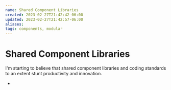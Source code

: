 ```yaml
---
name: Shared Component Libraries
created: 2023-02-27T21:42:42-06:00
updated: 2023-02-27T21:42:57-06:00
aliases: 
tags: components, modular
---
```

# Shared Component Libraries

I'm starting to believe that shared component libraries and coding standards to an extent stunt productivity and innovation.

- 